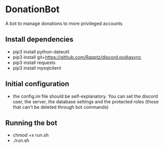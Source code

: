 # DonationBot
A bot to manage donations to more privileged accounts



Install dependencies
-------------------
- pip3 install python-dateutil
- pip3 install git+https://github.com/Rapptz/discord.py@async
- pip3 install requests
- pip3 install mysqlclient

Initial configuration
--------------------
-  the config.ini file should be self-explanatory. You can set the discord user, the server, the database settings and the protected roles (those that can't be deleted through bot commands)

Running the bot
--------------
- chmod +x run.sh
- ./run.sh



